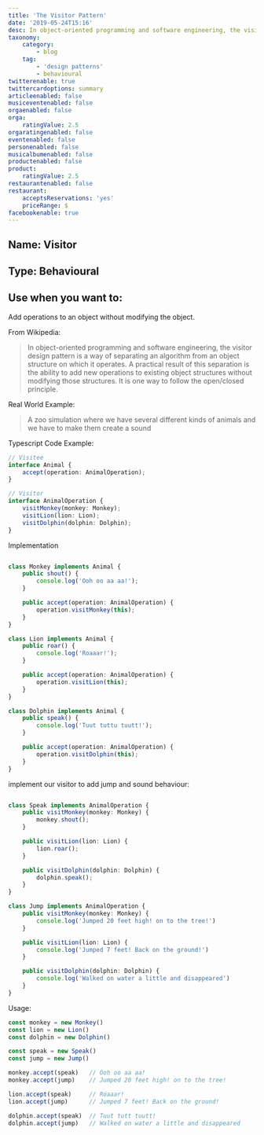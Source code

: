 ```yaml
---
title: 'The Visitor Pattern'
date: '2019-05-24T15:16'
desc: In object-oriented programming and software engineering, the visitor design pattern is a way of separating an algorithm from an object structure on which it operates. A practical result of this separation is the ability to add new operations to existing object structures without modifying those structures. It is one way to follow the open/closed principle.
taxonomy:
    category:
        - blog
    tag:
        - 'design patterns'
        - behavioural
twitterenable: true
twittercardoptions: summary
articleenabled: false
musiceventenabled: false
orgaenabled: false
orga:
    ratingValue: 2.5
orgaratingenabled: false
eventenabled: false
personenabled: false
musicalbumenabled: false
productenabled: false
product:
    ratingValue: 2.5
restaurantenabled: false
restaurant:
    acceptsReservations: 'yes'
    priceRange: $
facebookenable: true
---
```


## Name: Visitor

## Type: Behavioural

## Use when you want to:

Add operations to an object without modifying the object.

From Wikipedia:

> In object-oriented programming and software engineering, the visitor design pattern is a way of separating an algorithm from an object structure on which it operates. A practical result of this separation is the ability to add new operations to existing object structures without modifying those structures. It is one way to follow the open/closed principle.

Real World Example:

> A zoo simulation where we have several different kinds of animals and we have to make them create a sound

Typescript Code Example:

```ts
// Visitee
interface Animal {
    accept(operation: AnimalOperation);
}

// Visitor
interface AnimalOperation {
    visitMonkey(monkey: Monkey);
    visitLion(lion: Lion);
    visitDolphin(dolphin: Dolphin);
}
```
Implementation
```ts

class Monkey implements Animal {
    public shout() {
        console.log('Ooh oo aa aa!');
    }

    public accept(operation: AnimalOperation) {
        operation.visitMonkey(this);
    }
}

class Lion implements Animal {
    public roar() {
        console.log('Roaaar!');
    }

    public accept(operation: AnimalOperation) {
        operation.visitLion(this);
    }
}

class Dolphin implements Animal {
    public speak() {
        console.log('Tuut tuttu tuutt!');
    }

    public accept(operation: AnimalOperation) {
        operation.visitDolphin(this);
    }
}

```

implement our visitor to add jump and sound behaviour:
```ts

class Speak implements AnimalOperation {
    public visitMonkey(monkey: Monkey) {
        monkey.shout();
    }

    public visitLion(lion: Lion) {
        lion.roar();
    }

    public visitDolphin(dolphin: Dolphin) {
        dolphin.speak();
    }
}

class Jump implements AnimalOperation {
    public visitMonkey(monkey: Monkey) {
        console.log('Jumped 20 feet high! on to the tree!')
    }

    public visitLion(lion: Lion) {
        console.log('Jumped 7 feet! Back on the ground!')
    }

    public visitDolphin(dolphin: Dolphin) {
        console.log('Walked on water a little and disappeared')
    }
}
```
Usage:
```ts
const monkey = new Monkey()
const lion = new Lion()
const dolphin = new Dolphin()

const speak = new Speak()
const jump = new Jump()

monkey.accept(speak)   // Ooh oo aa aa!
monkey.accept(jump)    // Jumped 20 feet high! on to the tree!

lion.accept(speak)     // Roaaar!
lion.accept(jump)      // Jumped 7 feet! Back on the ground! 

dolphin.accept(speak)  // Tuut tutt tuutt! 
dolphin.accept(jump)   // Walked on water a little and disappeared
```

<script async src="//jsfiddle.net/harps116/cr5gwks1/3/embed/js/"></script>
